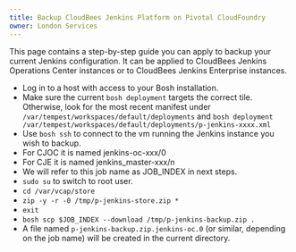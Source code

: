 ```yaml
---
title: Backup CloudBees Jenkins Platform on Pivotal CloudFoundry
owner: London Services
---
```


This page contains a step-by-step guide you can apply to backup your current Jenkins configuration. It can be applied to CloudBees Jenkins Operations Center instances or to CloudBees Jenkins Enterprise instances.

* Log in to a host with access to your Bosh installation.
* Make sure the current `bosh deployment` targets the correct tile. Otherwise, look for the most recent manifest under `/var/tempest/workspaces/default/deployments` and `bosh deployment /var/tempest/workspaces/default/deployments/p-jenkins-xxxx.xml`
* Use `bosh ssh` to connect to the vm running the Jenkins instance you wish to backup.
 * For CJOC it is named jenkins-oc-xxx/0
 * For CJE it is named jenkins_master-xxx/n
* We will refer to this job name as JOB_INDEX in next steps.
* `sudo su` to switch to root user.
* `cd /var/vcap/store`
* `zip -y -r -0 /tmp/p-jenkins-store.zip *`
* `exit`
* `bosh scp $JOB_INDEX --download /tmp/p-jenkins-backup.zip .`
* A file named `p-jenkins-backup.zip.jenkins-oc.0` (or similar, depending on the job name) will be created in the current directory.

